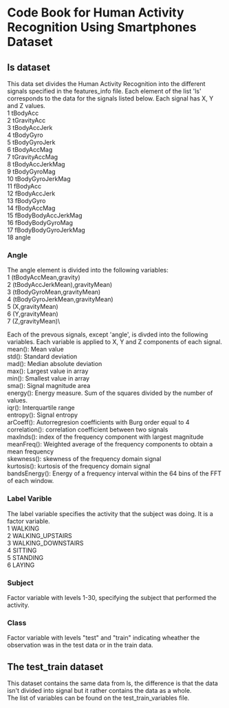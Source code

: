 # Code Book for Human Activity Recognition Using Smartphones Dataset 
## ls dataset
This data set divides the Human Activity Recognition into the different signals specified in the features_info file. Each element of the list 'ls' corresponds to the data for the signals listed below. Each signal has X, Y and Z values.\
1 tBodyAcc\
2 tGravityAcc\
3 tBodyAccJerk\
4 tBodyGyro\
5 tBodyGyroJerk\
6 tBodyAccMag\
7 tGravityAccMag\
8 tBodyAccJerkMag\
9 tBodyGyroMag\
10 tBodyGyroJerkMag\
11 fBodyAcc\
12 fBodyAccJerk\
13 fBodyGyro\
14 fBodyAccMag\
15 fBodyBodyAccJerkMag\
16 fBodyBodyGyroMag\
17 fBodyBodyGyroJerkMag\
18 angle
### Angle
The angle element is divided into the following variables:\
1 (tBodyAccMean,gravity)\
2 (tBodyAccJerkMean),gravityMean)\
3 (tBodyGyroMean,gravityMean)\
4 (tBodyGyroJerkMean,gravityMean)\
5 (X,gravityMean)\
6 (Y,gravityMean)\
7 (Z,gravityMean)\

Each of the prevous signals, except 'angle', is divded into the following variables. Each variable is applied to X, Y and Z components of each signal.\
mean(): Mean value\
std(): Standard deviation\
mad(): Median absolute deviation\
max(): Largest value in array\
min(): Smallest value in array\
sma(): Signal magnitude area\
energy(): Energy measure. Sum of the squares divided by the number of values.\
iqr(): Interquartile range\
entropy(): Signal entropy\
arCoeff(): Autorregresion coefficients with Burg order equal to 4\
correlation(): correlation coefficient between two signals\
maxInds(): index of the frequency component with largest magnitude\
meanFreq(): Weighted average of the frequency components to obtain a mean frequency\
skewness(): skewness of the frequency domain signal\
kurtosis(): kurtosis of the frequency domain signal\
bandsEnergy(): Energy of a frequency interval within the 64 bins of the FFT of each window.
### Label Varible
The label variable specifies the activity that the subject was doing. It is a factor variable.\
1 WALKING\
2 WALKING_UPSTAIRS\
3 WALKING_DOWNSTAIRS\
4 SITTING\
5 STANDING\
6 LAYING
### Subject
Factor variable with levels 1-30, specifying the subject that performed the activity.
### Class
Factor variable with levels "test" and "train" indicating wheather the observation was in the test data or in the train data.

## The test_train dataset
This dataset contains the same data from ls, the difference is that the data isn't divided into signal but it rather contains the data as a whole.\
The list of variables can be found on the test_train_variables file.